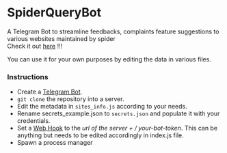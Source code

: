 # SpiderQueryBot

A Telegram Bot to streamline feedbacks, complaints feature suggestions to various websites maintained by spider  
Check it out [here](https://t.me/SpiderQueryBot) !!!

You can use it for your own purposes by editing the data in various files.

### Instructions

- Create a [Telegram Bot](https://core.telegram.org/bots#3-how-do-i-create-a-bot).
- `git clone` the repository into a server.
- Edit the metadata in `sites_info.js` according to your needs.
- Rename secrets_example.json to `secrets.json` and populate it with your credentials.
- Set a [Web Hook](https://core.telegram.org/bots/api#setwebhook) to the _url of the server + / your-bot-token_. This can be anything but needs to be edited accordingly in index.js file.
- Spawn a process manager
